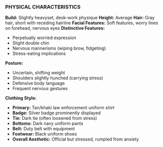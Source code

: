 ### PHYSICAL CHARACTERISTICS

**Build:** Slightly heavyset, desk-work physique
**Height:** Average
**Hair:** Gray hair, short with receding hairline
**Facial Features:** Soft features, worry lines on forehead, nervous eyes
**Distinctive Features:**

- Perpetually worried expression
- Slight double chin
- Nervous mannerisms (wiping brow, fidgeting)
- Stress-eating implications

**Posture:**

- Uncertain, shifting weight
- Shoulders slightly hunched (carrying stress)
- Defensive body language
- Frequent nervous gestures

**Clothing Style:**

- **Primary:** Tan/khaki law enforcement uniform shirt
- **Badge:** Silver badge prominently displayed
- **Tie:** Dark tie (often loosened from stress)
- **Bottoms:** Dark navy uniform pants
- **Belt:** Duty belt with equipment
- **Footwear:** Black uniform shoes
- **Overall Aesthetic:** Official but stressed, rumpled from anxiety
